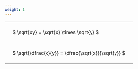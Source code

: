 ```yaml
---
weight: 1
---
```


<style type="text/css">
#T_59431 th.col_heading {
  text-align: left;
  font-size: 1em;
}
#T_59431 td {
  text-align: left;
  font-size: 1em;
  padding: 1.5em;
}
</style>
<table id="T_59431">
  <thead>
  </thead>
  <tbody>
    <tr>
      <td id="T_59431_row0_col0" class="data row0 col0" >$ \sqrt{xy} = \sqrt{x} \times \sqrt{y} $</td>
    </tr>
    <tr>
      <td id="T_59431_row1_col0" class="data row1 col0" >$ \sqrt{\dfrac{x}{y}} = \dfrac{\sqrt{x}}{\sqrt{y}} $</td>
    </tr>
  </tbody>
</table>
